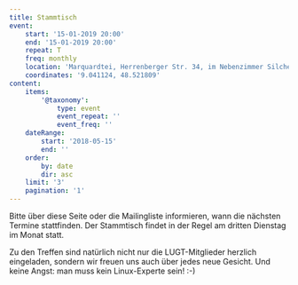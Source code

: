 ```yaml
---
title: Stammtisch
event:
    start: '15-01-2019 20:00'
    end: '15-01-2019 20:00'
    repeat: T
    freq: monthly
    location: 'Marquardtei, Herrenberger Str. 34, im Nebenzimmer Silcherstube'
    coordinates: '9.041124, 48.521809'
content:
    items:
        '@taxonomy':
            type: event
            event_repeat: ''
            event_freq: ''
    dateRange:
        start: '2018-05-15'
        end: ''
    order:
        by: date
        dir: asc
    limit: '3'
    pagination: '1'
---
```


Bitte über diese Seite oder die Mailingliste informieren, wann die nächsten Termine stattfinden.
Der Stammtisch findet in der Regel am dritten Dienstag im Monat statt. 

Zu den Treffen sind natürlich nicht nur die LUGT-Mitglieder herzlich eingeladen, sondern wir freuen uns auch über jedes neue Gesicht. Und keine Angst: man muss kein Linux-Experte sein! :-) 